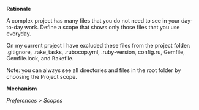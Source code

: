 **Rationale**

A complex project has many files that you do not need to see in your day-to-day work. Define a scope that shows only those files that you use everyday.

On my current project I have excluded these files from the project folder: .gitignore, .rake_tasks, .rubocop.yml, .ruby-version, config.ru, Gemfile, Gemfile.lock, and Rakefile.

Note: you can always see all directories and files in the root folder by choosing the Project scope.

**Mechanism**

_Preferences > Scopes_


